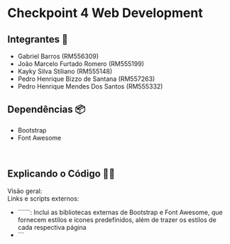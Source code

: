 # Checkpoint 4 Web Development

## Integrantes 👋
<ul>
    <li>Gabriel Barros (RM556309)</li>  
    <li>João Marcelo Furtado Romero (RM555199)</li>
    <li>Kayky Silva Stiliano (RM555148)</li>
    <li>Pedro Henrique Bizzo de Santana (RM557263)</li>
    <li>Pedro Henrique Mendes Dos Santos (RM555332)</li>
</ul>

## Dependências 📦
<ul>
    <li>Bootstrap</li>
    <li>Font Awesome</li>
</ul>
 
<br>

## Explicando o Código 🧑‍💻
Visão geral:
<br>
Links e scripts externos:
<ul>
    <li> ```<link href="...">```: Inclui as bibliotecas externas de Bootstrap e Font Awesome, que fornecem estilos e ícones predefinidos, além de trazer os estilos de cada respectiva página</li>
    <li> ```<script src="...">```: Inclui o JavaScript do Bootstrap para funcionalidades interativas além de trazer os arquivos individuais de cada respectiva página.</li>
</ul>

